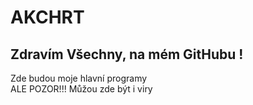 # AKCHRT

  ## Zdravím Všechny, na mém GitHubu !  
  Zde budou moje hlavní programy  
  ALE POZOR!!! Můžou zde být i viry
